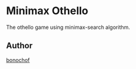 # Minimax Othello
The othello game using minimax-search algorithm.

## Author
[bonochof](https://github.com/bonochof)
